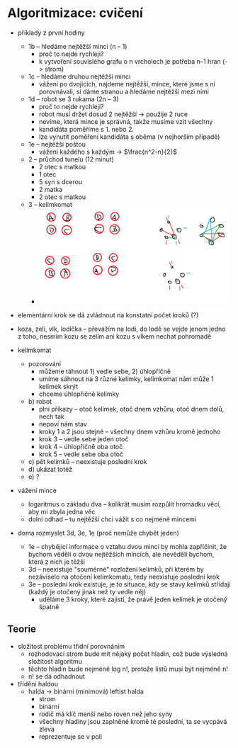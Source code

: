 # Algoritmizace: cvičení

- příklady z první hodiny
	- 1b – hledáme nejtěžší minci (n – 1)
		- proč to nejde rychleji?
		- k vytvoření souvislého grafu o n vrcholech je potřeba n–1 hran (-> strom)
	- 1c – hledáme druhou nejtěžší minci
		- vážení po dvojicích, najdeme nejtěžší, mince, které jsme s ní porovnávali, si dáme stranou a hledáme nejtěžší mezi nimi
	- 1d – robot se 3 rukama (2n – 3)
		- proč to nejde rychleji?
		- robot musí držet dosud 2 nejtěžší -> použije 2 ruce
		- nevíme, která mince je správná, takže musíme vzít všechny
		- kandidáta poměříme s 1. nebo 2.
		- lze vynutit poměření kandidáta s oběma (v nejhorším případě)
	- 1e – nejtěžší poštou
		- vážení každého s každým → $\frac{n^2-n}{2}$
	- 2 – průchod tunelu (12 minut)
		- 2 otec s matkou
		- 1 otec
		- 5 syn s dcerou
		- 2 matka
		- 2 otec s matkou
	- 3 – kelímkomat
		- ![](přílohy/kelímkomat.png)

- elementární krok se dá zvládnout na konstatní počet kroků (?)
- koza, zelí, vlk, lodička – převážím na lodi, do lodě se vejde jenom jedno z toho, nesmím kozu se zelím ani kozu s vlkem nechat pohromadě

- kelímkomat
	- pozorování
		- můžeme táhnout 1) vedle sebe, 2) úhlopříčně
		- umíme sáhnout na 3 různé kelímky, kelímkomat nám může 1 kelímek skrýt
		- chceme úhlopříčně kelímky
	- b) robot
		- plní příkazy – otoč kelímek, otoč dnem vzhůru, otoč dnem dolů, nech tak
		- nepoví nám stav
		- kroky 1 a 2 jsou stejné – všechny dnem vzhůru kromě jednoho
		- krok 3 – vedle sebe jeden otoč
		- krok 4 – úhlopříčně oba otoč
		- krok 5 – vedle sebe oba otoč
	- c) pět kelímků – neexistuje poslední krok
	- d) ukázat totéž
	- e) ?
- vážení mince
	- logaritmus o základu dva – kolikrát musím rozpůlit hromádku věcí, aby mi zbyla jedna věc
	- dolní odhad – tu nejtěžší chci vážit s co nejméně mincemi
- doma rozmyslet 3d, 3e, 1e (proč nemůže chybět jeden)
	- 1e – chybějící informace o vztahu dvou mincí by mohla zapříčinit, že bychom věděli o dvou nejtěžších mincích, ale nevěděli bychom, která z nich je těžší
	- 3d – neexistuje "souměrné" rozložení kelímků, při kterém by nezáviselo na otočení kelímkomatu, tedy neexistuje poslední krok
	- 3e – poslední krok existuje, je to situace, kdy se stavy kelímků střídají (každý je otočený jinak než ty vedle něj)
		- uděláme 3 kroky, které zajistí, že právě jeden kelímek je otočený špatně

## Teorie

- složitost problému třídní porovnáním
	- rozhodovací strom bude mít nějaký počet hladin, což bude výsledná složitost algoritmu
	- těchto hladin bude nejméně log n!, protože listů musí být nejméně n!
	- n! se dá odhadnout
- třídění haldou
	- halda → binární (minimová) leftist halda
		- strom
		- binární
		- rodič má klíč menší nebo roven než jeho syny
		- všechny hladiny jsou zaplněné kromě té poslední, ta se vycpává zleva
		- reprezentuje se v poli